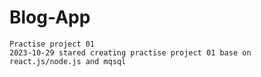 # Blog-App
    Practise project 01
    2023-10-29 stared creating practise project 01 base on react.js/node.js and mqsql
